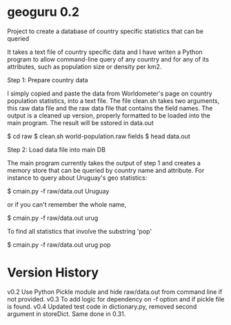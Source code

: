 # geoguru 0.2

Project to create a database of country specific statistics that can be queried

It takes a text file of country specific data and I have writen a Python program to allow command-line query of any country and for any of its attributes, such as population size or density per km2.

Step 1: Prepare country data

I simply copied and paste the data from Worldometer's page on country population statistics, into a text file.  The file clean.sh takes two arguments, this raw data file and the raw data file that contains the field names.  The output is a cleaned up version, properly formatted to be loaded into the main program.  The result will be sstored in data.out

$ cd raw
$ clean.sh world-population.raw fields
$ head data.out

Step 2: Load data file into main DB

The main program currently takes the output of step 1 and creates a memory store that can be queried by country name and attribute.  For instance to query about Uruguay's geo statistics:

$ cmain.py -f raw/data.out Uruguay

or if you can't remember the whole name,

$ cmain.py -f raw/data.out urug

To find all statistics that involve the substring 'pop'

$ cmain.py -f raw/data.out urug pop

Version History
===============

v0.2	Use Python Pickle module and hide raw/data.out from command line if not provided.
v0.3	To add logic for  dependency on -f option and if pickle file is found.
v0.4	Updated test code in dictionary.py, removed second argument in storeDict. Same done in 0.31.